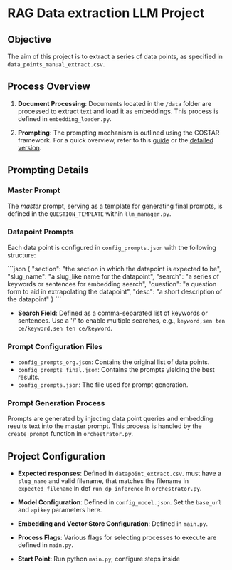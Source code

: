 
# RAG Data extraction LLM Project

## Objective

The aim of this project is to extract a series of data points, as specified in `data_points_manual_extract.csv`.

## Process Overview

1. **Document Processing**: Documents located in the `/data` folder are processed to extract text and load it as embeddings. This process is defined in `embedding_loader.py`.

2. **Prompting**: The prompting mechanism is outlined using the COSTAR framework. For a quick overview, refer to this [guide](https://medium.com/@frugalzentennial/unlocking-the-power-of-costar-prompt-engineering-a-guide-and-example-on-converting-goals-into-dc5751ce9875) or the [detailed version](https://www.developer.tech.gov.sg/products/collections/data-science-and-artificial-intelligence/playbooks/prompt-engineering-playbook-beta-v3.pdf).

## Prompting Details

### Master Prompt

The _master_ prompt, serving as a template for generating final prompts, is defined in the `QUESTION_TEMPLATE` within `llm_manager.py`. 

### Datapoint Prompts

Each data point is configured in `config_prompts.json` with the following structure:

\`\`\`json
{
    "section": "the section in which the datapoint is expected to be",
    "slug_name": "a slug_like name for the datapoint",
    "search": "a series of keywords or sentences for embedding search",
    "question": "a question form to aid in extrapolating the datapoint",
    "desc": "a short description of the datapoint"
}
\`\`\`

- **Search Field**: Defined as a comma-separated list of keywords or sentences. Use a '/' to enable multiple searches, e.g., `keyword,sen ten ce/keyword,sen ten ce/keyword`.

### Prompt Configuration Files

- `config_prompts_org.json`: Contains the original list of data points.
- `config_prompts_final.json`: Contains the prompts yielding the best results.
- `config_prompts.json`: The file used for prompt generation.

### Prompt Generation Process

Prompts are generated by injecting data point queries and embedding results text into the master prompt. This process is handled by the `create_prompt` function in `orchestrator.py`.

## Project Configuration

- **Expected responses**: Defined in `datapoint_extract.csv`. must have a `slug_name` and valid filename, that matches the filename in `expected_filename` in def `run_dp_inference` in `orchestrator.py`.
- **Model Configuration**: Defined in `config_model.json`. Set the `base_url` and `apikey` parameters here.
- **Embedding and Vector Store Configuration**: Defined in `main.py`.
- **Process Flags**: Various flags for selecting processes to execute are defined in `main.py`.

- **Start Point**: Run python `main.py`, configure steps inside
